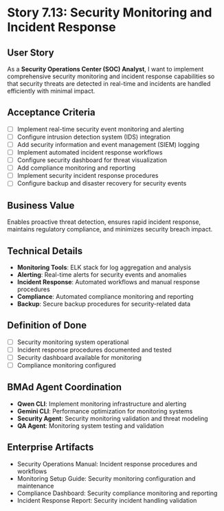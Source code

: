 # Story 7.13: Security Monitoring and Incident Response

## User Story
As a **Security Operations Center (SOC) Analyst**, I want to implement comprehensive security monitoring and incident response capabilities so that security threats are detected in real-time and incidents are handled efficiently with minimal impact.

## Acceptance Criteria
- [ ] Implement real-time security event monitoring and alerting
- [ ] Configure intrusion detection system (IDS) integration
- [ ] Add security information and event management (SIEM) logging
- [ ] Implement automated incident response workflows
- [ ] Configure security dashboard for threat visualization
- [ ] Add compliance monitoring and reporting
- [ ] Implement security incident response procedures
- [ ] Configure backup and disaster recovery for security events

## Business Value
Enables proactive threat detection, ensures rapid incident response, maintains regulatory compliance, and minimizes security breach impact.

## Technical Details
- **Monitoring Tools**: ELK stack for log aggregation and analysis
- **Alerting**: Real-time alerts for security events and anomalies
- **Incident Response**: Automated workflows and manual response procedures
- **Compliance**: Automated compliance monitoring and reporting
- **Backup**: Secure backup procedures for security-related data

## Definition of Done
- [ ] Security monitoring system operational
- [ ] Incident response procedures documented and tested
- [ ] Security dashboard available for monitoring
- [ ] Compliance monitoring configured

## BMAd Agent Coordination
- **Qwen CLI**: Implement monitoring infrastructure and alerting
- **Gemini CLI**: Performance optimization for monitoring systems
- **Security Agent**: Security monitoring validation and threat modeling
- **QA Agent**: Monitoring system testing and validation

## Enterprise Artifacts
- Security Operations Manual: Incident response procedures and workflows
- Monitoring Setup Guide: Security monitoring configuration and maintenance
- Compliance Dashboard: Security compliance monitoring and reporting
- Incident Response Report: Security incident handling validation